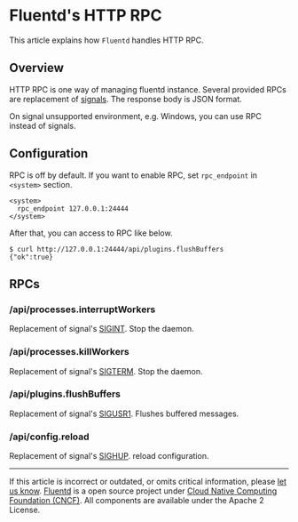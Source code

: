 # Fluentd's HTTP RPC

This article explains how `Fluentd` handles HTTP RPC.


## Overview

HTTP RPC is one way of managing fluentd instance. Several provided RPCs
are replacement of [signals](/deployment/signals.md). The response body is JSON format.

On signal unsupported environment, e.g. Windows, you can use RPC instead
of signals.

## Configuration

RPC is off by default. If you want to enable RPC, set `rpc_endpoint` in
`<system>` section.

``` {.CodeRay}
<system>
  rpc_endpoint 127.0.0.1:24444
</system>
```

After that, you can access to RPC like below.

``` {.CodeRay}
$ curl http://127.0.0.1:24444/api/plugins.flushBuffers
{"ok":true}
```

## RPCs

### /api/processes.interruptWorkers

Replacement of signal's [SIGINT](/deployment/signals.md/#sigint-or-sigterm). Stop the daemon.

### /api/processes.killWorkers

Replacement of signal's [SIGTERM](/deployment/signals.md/#sigint-or-sigterm). Stop the daemon.

### /api/plugins.flushBuffers

Replacement of signal's [SIGUSR1](/deployment/signals.md/#sigusr1). Flushes buffered
messages.

### /api/config.reload

Replacement of signal's [SIGHUP](/deployment/signals.md/#sighup). reload configuration.


------------------------------------------------------------------------

If this article is incorrect or outdated, or omits critical information,
please [let us know](https://github.com/fluent/fluentd-docs/issues?state=open).
[Fluentd](http://www.fluentd.org/) is a open source project under [Cloud
Native Computing Foundation (CNCF)](https://cncf.io/). All components
are available under the Apache 2 License.
